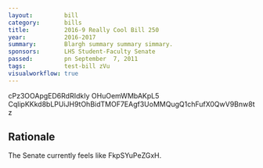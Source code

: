 ```yaml
---
layout:         bill
category:       bills
title:          2016-9 Really Cool Bill 250
year:           2016-2017
summary:        Blargh summary summary simmary.
sponsors:       LHS Student-Faculty Senate
passed:         pn September  7, 2011
tags:           test-bill zVu
visualworkflow: true
---
```



cPz3OOApgED6RdRIdkIy OHuOemWMbAKpL5 CqlipKKkd8bLPUiJH9tOhBidTMOF7EAgf3UoMMQugQ1chFufX0QwV9Bnw8tz 




Rationale
---------
The Senate currently feels like FkpSYuPeZGxH.

